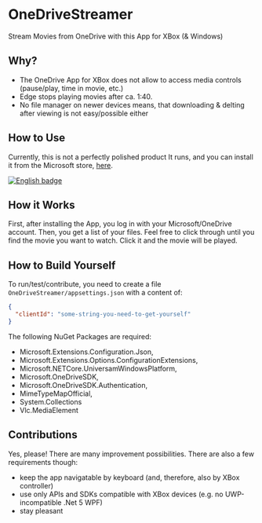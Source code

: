 # OneDriveStreamer
Stream Movies from OneDrive with this App for XBox (&amp; Windows)

## Why?

- The OneDrive App for XBox does not allow to access media controls (pause/play, time in movie, etc.)
- Edge stops playing movies after ca. 1:40. 
- No file manager on newer devices means, that downloading & delting after viewing is not easy/possible either

## How to Use

Currently, this is not a perfectly polished product
It runs, and you can install it from the Microsoft store, [here](https://www.microsoft.com/en-us/p/onedrivestreamer/9ngfvc3zsf4k?activetab=pivot:overviewtab).

[![English badge](https://developer.microsoft.com/store/badges/images/English_get-it-from-MS.png)](//www.microsoft.com/store/apps/9NGFVC3ZSF4K?cid=storebadge&ocid=badge)

## How it Works

First, after installing the App, you log in with your Microsoft/OneDrive account.
Then, you get a list of your files. Feel free to click through until you find the movie you want to watch.
Click it and the movie will be played. 

## How to Build Yourself

To run/test/contribute, you need to create a file `OneDriveStreamer/appsettings.json` with a 
content of:

```json
{
  "clientId": "some-string-you-need-to-get-yourself"
}
```

The following NuGet Packages are required:

-  Microsoft.Extensions.Configuration.Json, 
-  Microsoft.Extensions.Options.ConfigurationExtensions, 
-  Microsoft.NETCore.UniversamWindowsPlatform, 
-  Microsoft.OneDriveSDK, 
-  Microsoft.OneDriveSDK.Authentication, 
-  MimeTypeMapOfficial, 
-  System.Collections
-  Vlc.MediaElement

## Contributions

Yes, please! There are many improvement possibilities.
There are also a few requirements though:

- keep the app navigatable by keyboard (and, therefore, also by XBox controller)
- use only APIs and SDKs compatible with XBox devices (e.g. no UWP-incompatible .Net 5 WPF)
- stay pleasant  
